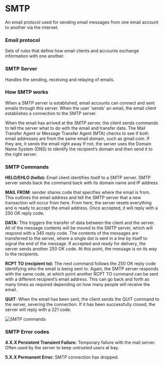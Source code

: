 # SMTP 
An email protocol used for sending email messages from one email account to another via the internet.

### Email protocol
Sets of rules that define how email clients and accounts exchange information with one another.

### SMTP Server
Handles the sending, receiving and relaying of emails.

### How SMTP works
When a SMTP server is established, email accounts can connect and sent emails through this server. When the user 'sends' an email, the email client establishes a connection to the SMTP server.

When the email has arrived at the SMTP server, the client sends commands to tell the server what to do with the email and transfer data. The Mail Transfer Agent or Message Transfer Agent (MTA) checks to see if both email addresses are from the same email domain, such as gmail.com. If they are, it sends the email right away
If not, the server uses the Domain Name System (DNS) to identify the recipient’s domain and then send it to the right server.

### SMTP Commands
**HELO/EHLO (hello):** Email client identifies itself to a SMTP server. SMTP server sends back the command back with its domain name and IP address

**MAIL FROM**: sender shares code that specifies where the email is from. This outlines the email address and tell the SMTP server that a new transaction will occur from here. From here, the server resets everything and is ready to accept the email address. Once accepted, it will reply with a 250 OK reply code.

**DATA:** This triggers the transfer of data between the client and the server. All of the message contents will be moved to the SMTP server, which will respond with a 345 reply code. The contents of the messages are transferred to the server, where a single dot is sent in a line by itself to signal the end of the message. If accepted and ready for delivery, the server sends another 250 OK code. At this point, the message is on its way to the recipients.

**RCPT TO (recipient to):** The next command follows the 250 OK reply code identifying who the email is being sent to. Again, the SMTP server responds with the same code, at which point another RCPT TO command can be sent with a different recipient’s email address. This can go back and forth as many times as required depending on how many people will receive the email.

**QUIT**: When the email has been sent, the client sends the QUIT command to the server, severing the connection. If it has been successfully closed, the server will reply with a 221 code.

![SMTP commands](https://github.com/Danglevuminh/notes/blob/master/img/smtp%20commands.png)

### SMTP Error codes
**4.X.X Persistent Transient Failure:** Temporary failure with the mail server. Often used by the server to keep untrusted users at bay.

**5.X.X Permanent Error:** SMTP connection has dropped.
